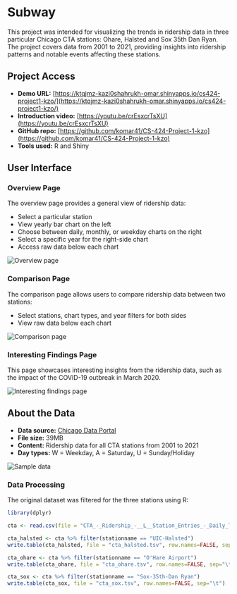 # Subway
This project was intended for visualizing the trends in ridership data in three particular Chicago CTA stations: Ohare, Halsted and Sox 35th Dan Ryan. The project covers data from 2001 to 2021, providing insights into ridership patterns and notable events affecting these stations.

## Project Access

- **Demo URL:** [https://ktqjmz-kazi0shahrukh-omar.shinyapps.io/cs424-project1-kzo/](https://ktqjmz-kazi0shahrukh-omar.shinyapps.io/cs424-project1-kzo/)
- **Introduction video:** [https://youtu.be/crEsxcrTsXU](https://youtu.be/crEsxcrTsXU)
- **GitHub repo:** [https://github.com/komar41/CS-424-Project-1-kzo](https://github.com/komar41/CS-424-Project-1-kzo)
- **Tools used:** R and Shiny

## User Interface

### Overview Page
The overview page provides a general view of ridership data:
- Select a particular station
- View yearly bar chart on the left
- Choose between daily, monthly, or weekday charts on the right
- Select a specific year for the right-side chart
- Access raw data below each chart

<p>
  <img src="https://komar41.github.io/assets/img/projects/subway/overview/Overview%201.png" alt="Overview page">
</p>

### Comparison Page
The comparison page allows users to compare ridership data between two stations:
- Select stations, chart types, and year filters for both sides
- View raw data below each chart

<p>
  <img src="https://komar41.github.io/assets/img/projects/subway/overview/Overview%202.png" alt="Comparison page">
</p>


### Interesting Findings Page
This page showcases interesting insights from the ridership data, such as the impact of the COVID-19 outbreak in March 2020.

<p>
  <img src="https://komar41.github.io/assets/img/projects/subway/overview/Overview%203.png" alt="Interesting findings page">
</p>

## About the Data

- **Data source:** [Chicago Data Portal](https://data.cityofchicago.org/Transportation/CTA-Ridership-L-Station-Entries-Daily-Totals/5neh-572f/about_data)
- **File size:** 39MB
- **Content:** Ridership data for all CTA stations from 2001 to 2021
- **Day types:** W = Weekday, A = Saturday, U = Sunday/Holiday

<p>
  <img src="https://komar41.github.io/assets/img/projects/subway/data/Data%201.png" alt="Sample data">
</p>

### Data Processing

The original dataset was filtered for the three stations using R:

```R
library(dplyr)

cta <- read.csv(file = "CTA_-_Ridership_-__L__Station_Entries_-_Daily_Totals.tsv", sep = "\t", header = TRUE)

cta_halsted <- cta %>% filter(stationname == "UIC-Halsted")
write.table(cta_halsted, file = "cta_halsted.tsv", row.names=FALSE, sep="\t")

cta_ohare <- cta %>% filter(stationname == "O'Hare Airport")
write.table(cta_ohare, file = "cta_ohare.tsv", row.names=FALSE, sep="\t")

cta_sox <- cta %>% filter(stationname == "Sox-35th-Dan Ryan")
write.table(cta_sox, file = "cta_sox.tsv", row.names=FALSE, sep="\t")
